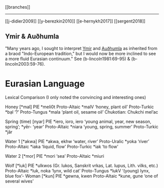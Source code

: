 [[branches]]

---


[[j-didier2009]]
[[y-berezkin2010]]
[[e-hernykh2017]]
[[sergent2018]]

## Ymir & Auðhumla
"Many years ago, I sought to interpret [Ymir](ymir.md) and [Auðhumla](authhumla) as inherited from a braod "Indo-European tradition," but I would now be more inclined to see a more fluid Eurasian continuum." See (b-lincoln1981:69-95) & (b-lincoln2003:59-76).

# Eurasian Language

Lexical Comparison (I only noted the convincing and interesting ones) 

Honey [*mal]
PIE *meli0t
Proto-Altaic *malV ‘honey, plant oil’
Proto-Turkic *bạl ‘?’
Proto-Tungus *mala ‘plant oil, sesame oil’
Chukotian: Chukchi mel’ac

Spring (time) [nyar]
PIE *iero, ioro, iero ‘young animal, year, new season, spring’;  *yēr- ‘year’
Proto-Altaic *niara ‘young, spring, summer’
Proto-Turkic *jār

Water 1 [*akwa]
PIE *akwa, ekhw ‘water, river’
Proto-Uralic *yoka ‘river’
Proto-Altaic *iaka ‘liquid, flow’
Proto-Turkic *iak ‘to flow’

Water 2 [*mor]
PIE *mori ‘sea’
Proto-Altaic *miuri

Wolf [*luk]
PIE *ulkwos (Gr. lukos, Sanskrit vrkas, Lat. lupus, Lith. vilks, etc.)
Proto-Altaic *luk, noka ‘lynx, wild cat’
	Proto-Tungus *lukV ‘(young) lynx, blue fox’-
Woman [*kun]
PIE *gewna, kwen
Proto-Altaic *kune, gune ‘one of several wives’